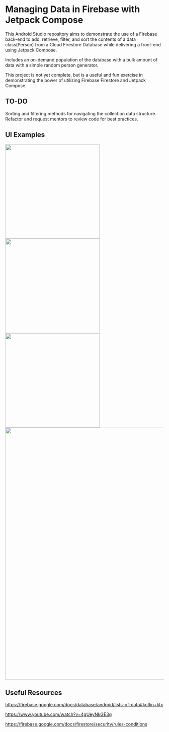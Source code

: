 # Managing Data in Firebase with Jetpack Compose
This Android Studio repository aims to demonstrate the use of a Firebase back-end to add, retrieve, filter, and sort the contents of a data class(Person) from a Cloud Firestore Database while delivering a front-end using Jetpack Compose.

Includes an on-demand population of the database with a bulk amount of data with a simple random person generator.

This project is not yet complete, but is a useful and fun exercise in demonstrating the power of utilizing Firebase Firestore and Jetpack Compose.

## TO-DO
Sorting and filtering methods for navigating the collection data structure. Refactor and request mentors to review code for best practices.

## UI Examples
<img src="https://user-images.githubusercontent.com/77797048/131256236-56a93fcb-7c03-429d-b357-bde5f3051645.png" width="300"><img src="https://user-images.githubusercontent.com/77797048/131256252-6643177a-fdf0-4313-a493-539c0bf354e2.png" width="300">
<img src="https://user-images.githubusercontent.com/77797048/131256262-04a2338a-ab93-4b27-91ec-9d9860eb7580.png" width="300">
<img src="https://user-images.githubusercontent.com/77797048/130904297-3951cd36-e508-4b03-bdbe-2d0984ae7cc8.png" width="800">





## Useful Resources
https://firebase.google.com/docs/database/android/lists-of-data#kotlin+ktx

https://www.youtube.com/watch?v=4gUeyNkGE3g

https://firebase.google.com/docs/firestore/security/rules-conditions
